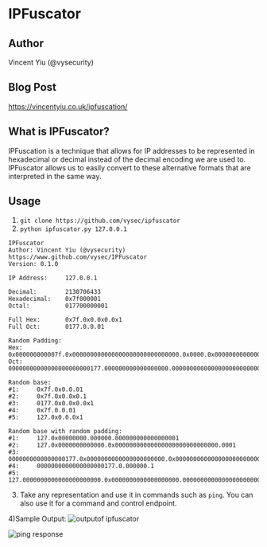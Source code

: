 # IPFuscator

## Author

Vincent Yiu (@vysecurity)

## Blog Post
https://vincentyiu.co.uk/ipfuscation/

## What is IPFuscator?

IPFuscation is a technique that allows for IP addresses to be represented in hexadecimal or decimal instead of the decimal encoding we are used to. IPFuscator allows us to easily convert to these alternative formats that are interpreted in the same way.

## Usage

1) `git clone https://github.com/vysec/ipfuscator`
2) `python ipfuscator.py 127.0.0.1`

```
IPFuscator
Author: Vincent Yiu (@vysecurity)
https://www.github.com/vysec/IPFuscator
Version: 0.1.0

IP Address:     127.0.0.1

Decimal:        2130706433
Hexadecimal:    0x7f000001
Octal:          017700000001

Full Hex:       0x7f.0x0.0x0.0x1
Full Oct:       0177.0.0.01

Random Padding:
Hex:    0x000000000007f.0x000000000000000000000000000000.0x0000.0x0000000000000000000000001
Oct:    00000000000000000000000177.000000000000000000.00000000000000000000000000000.000001

Random base:
#1:     0x7f.0x0.0.01
#2:     0x7f.0x0.0x0.1
#3:     0177.0x0.0x0.0x1
#4:     0x7f.0.0.01
#5:     127.0x0.0.0x1

Random base with random padding:
#1:     127.0x00000000.000000.000000000000000001
#2:     127.0x0000000000000.0x00000000000000000000000000000.0001
#3:     0000000000000000177.0x0000000000000000000000.0x00000000000000000000000000.1
#4:     0000000000000000000177.0.000000.1
#5:     127.0000000000000000000000.0x0000000000000000000.000000000000000000000000000001
```

3) Take any representation and use it in commands such as `ping`. You can also use it for a command and control endpoint.

4)Sample Output:
![outputof ipfuscator](https://user-images.githubusercontent.com/20638690/40312673-2071f668-5d31-11e8-9522-76b916adc0c1.PNG)

![ping response](https://user-images.githubusercontent.com/20638690/40312690-2d1f0658-5d31-11e8-9cdd-605018f9eb8d.PNG)

